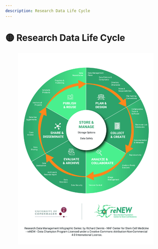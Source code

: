 ```yaml
---
description: Research Data Life Cycle
---
```


# 🟡 Research Data Life Cycle

<div align="center" data-full-width="false"><figure><img src="../../../.gitbook/assets/Research Data Management Life Cycle - reNEW (1).jpeg" alt=""><figcaption></figcaption></figure></div>
